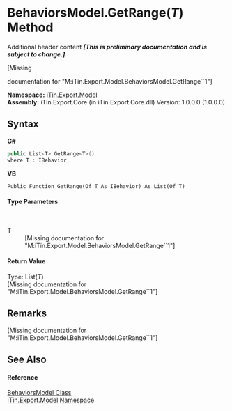 # BehaviorsModel.GetRange(*T*) Method 
Additional header content _**\[This is preliminary documentation and is subject to change.\]**_

\[Missing <summary> documentation for "M:iTin.Export.Model.BehaviorsModel.GetRange``1"\]

**Namespace:**&nbsp;<a href="ef57ffcc-e95e-b212-5a46-9aa6f5a3511f">iTin.Export.Model</a><br />**Assembly:**&nbsp;iTin.Export.Core (in iTin.Export.Core.dll) Version: 1.0.0.0 (1.0.0.0)

## Syntax

**C#**<br />
``` C#
public List<T> GetRange<T>()
where T : IBehavior

```

**VB**<br />
``` VB
Public Function GetRange(Of T As IBehavior) As List(Of T)
```


#### Type Parameters
&nbsp;<dl><dt>T</dt><dd>\[Missing <typeparam name="T"/> documentation for "M:iTin.Export.Model.BehaviorsModel.GetRange``1"\]</dd></dl>

#### Return Value
Type: List(*T*)<br />\[Missing <returns> documentation for "M:iTin.Export.Model.BehaviorsModel.GetRange``1"\]

## Remarks
\[Missing <remarks> documentation for "M:iTin.Export.Model.BehaviorsModel.GetRange``1"\]

## See Also


#### Reference
<a href="4bf09dba-3674-ea6b-467f-293682fa837e">BehaviorsModel Class</a><br /><a href="ef57ffcc-e95e-b212-5a46-9aa6f5a3511f">iTin.Export.Model Namespace</a><br />